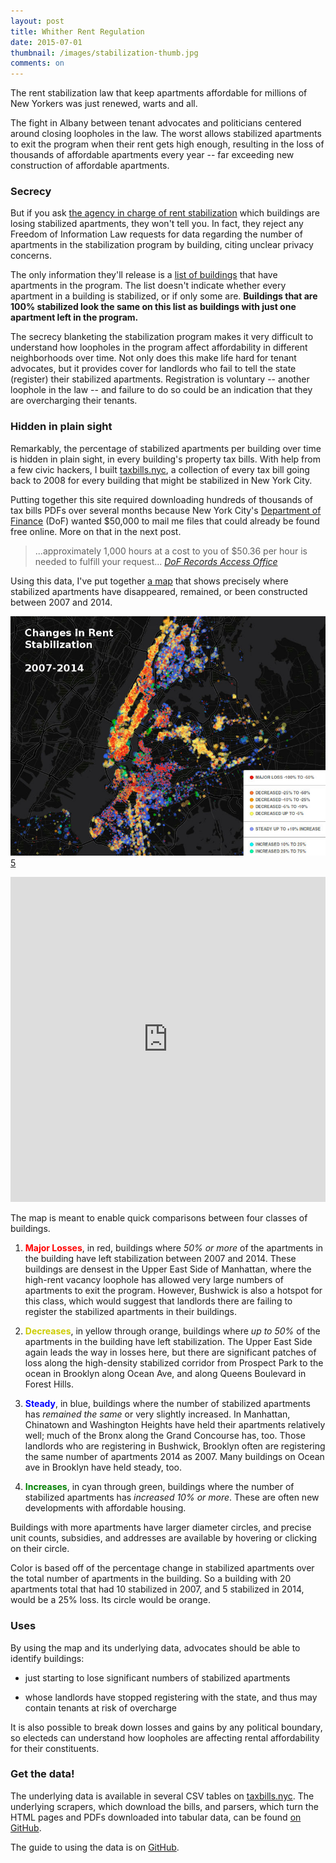 ```yaml
---
layout: post
title: Whither Rent Regulation
date: 2015-07-01
thumbnail: /images/stabilization-thumb.jpg
comments: on
---
```


The rent stabilization law that keep apartments affordable for millions of New
Yorkers was just renewed, warts and all.

The fight in Albany between tenant advocates and politicians centered around
closing loopholes in the law.  The worst allows stabilized apartments to exit
the program when their rent gets high enough, resulting in the loss of
thousands of affordable apartments every year -- far exceeding new construction
of affordable apartments.

### Secrecy

But if you ask [the agency in charge of rent stabilization][1] which buildings
are losing stabilized apartments, they won't tell you.  In fact, they reject
any Freedom of Information Law requests for data regarding the number of
apartments in the stabilization program by building, citing unclear privacy
concerns.

  [1]: http://www.nyshcr.org/

The only information they'll release is a [list of buildings][2] that have
apartments in the program.  The list doesn't indicate whether every apartment in
a building is stabilized, or if only some are.  **Buildings that are 100%
stabilized look the same on this list as buildings with just one apartment left in
the program.**

  [2]: https://github.com/clhenrick/dhcr-rent-stabilized-data

The secrecy blanketing the stabilization program makes it very difficult to
understand how loopholes in the program affect affordability in different
neighborhoods over time.  Not only does this make life hard for tenant
advocates, but it provides cover for landlords who fail to tell the state
(register) their stabilized apartments.  Registration is voluntary -- another
loophole in the law -- and failure to do so could be an indication that they
are overcharging their tenants.

### Hidden in plain sight

Remarkably, the percentage of stabilized apartments per building over time is hidden
in plain sight, in every building's property tax bills.  With help from a few
civic hackers, I built [taxbills.nyc](http://taxbills.nyc), a collection of
every tax bill going back to 2008 for every building that might be stabilized
in New York City.

Putting together this site required downloading hundreds of thousands of tax
bills PDFs over several months because New York City's [Department of
Finance][3] (DoF) wanted $50,000 to mail me files that could already be found
free online.  More on that in the next post.

  [3]: http://www1.nyc.gov/site/finance/index.page

> ...approximately 1,000 hours at a cost to you of $50.36 per hour is needed to
> fulfill your request... <cite>[DoF Records Access Office][4]</cite>

  [4]: https://www.muckrock.com/foi/new-york-city-17/all-property-tax-documents-on-nycproperty-17246/#comm-146539

Using this data, I've put together [a
map](https://docker4data.cartodb.com/viz/766a0f32-1ea1-11e5-b267-0e49835281d6/public_map)
that shows precisely where stabilized apartments have disappeared, remained,
or been constructed between 2007 and 2014.

<noscript>![Changes in stabilized apartment counts 2007-2014](/images/stabilization.jpg)[5]</noscript>

  [5]: https://docker4data.cartodb.com/viz/766a0f32-1ea1-11e5-b267-0e49835281d6/public_map

<iframe width='100%' height='520' frameborder='0'
src='https://docker4data.cartodb.com/viz/766a0f32-1ea1-11e5-b267-0e49835281d6/embed_map'
allowfullscreen webkitallowfullscreen mozallowfullscreen oallowfullscreen
msallowfullscreen></iframe>

The map is meant to enable quick comparisons between four classes of buildings.

1. <span style="color:red;">__Major Losses__</span>, in red, buildings where
   *50% or more* of the apartments in the building have left stabilization between
   2007 and 2014.  These buildings are densest in the Upper East Side of
   Manhattan, where the high-rent vacancy loophole has allowed very large numbers
   of apartments to exit the program.  However, Bushwick is also a hotspot for this
   class, which would suggest that landlords there are failing to register the
   stabilized apartments in their buildings.

2. <span style="color:#cc0;">__Decreases__</span>, in yellow through
   orange, buildings where *up to 50%* of the
   apartments in the building have left stabilization.  The Upper East Side again
   leads the way in losses here, but there are significant patches of loss along
   the high-density stabilized corridor from Prospect Park to the ocean in
   Brooklyn along Ocean Ave, and along Queens Boulevard in Forest Hills.

3. <span style="color:blue;">__Steady__</span>, in blue, buildings where the
   number of stabilized apartments has *remained the same* or very slightly
   increased.  In Manhattan, Chinatown and
   Washington Heights have held their apartments relatively well; much of the Bronx
   along the Grand Concourse has, too.  Those landlords who are registering in
   Bushwick, Brooklyn often are registering the same number of apartments 2014 as 2007.
   Many buildings on Ocean ave in Brooklyn have held steady, too.

4. <span style="color:green;">__Increases__</span>, in cyan through green,
   buildings where the number of stabilized apartments has *increased 10% or more*.
   These are often new developments with affordable housing.

Buildings with more apartments have larger diameter circles, and precise unit
counts, subsidies, and addresses  are available by hovering or clicking on
their circle.

Color is based off of the percentage change in stabilized apartments over the
total number of apartments in the building.  So a building with 20 apartments
total that had 10 stabilized in 2007, and 5 stabilized in 2014, would be a 25%
loss.  Its circle would be orange.

### Uses

By using the map and its underlying data, advocates should be able to identify
buildings:

* just starting to lose significant numbers of stabilized apartments

* whose landlords have stopped registering with the state, and thus may contain
  tenants at risk of overcharge

It is also possible to break down losses and gains by any political boundary,
so electeds can understand how loopholes are affecting rental affordability
for their constituents.

### Get the data!

The underlying data is available in several CSV tables on
[taxbills.nyc](http://taxbills.nyc).  The underlying scrapers, which download
the bills, and parsers, which turn the HTML pages and PDFs downloaded into
tabular data, can be found [on
GitHub](http://github.com/talos/nyc-stabilization-unit-counts).

The guide to using the data is on
[GitHub](https://github.com/talos/nyc-stabilization-unit-counts#data-usage).
